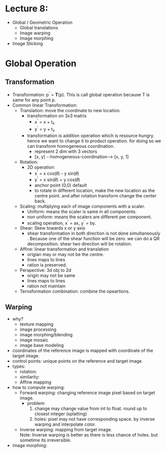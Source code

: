 # Lecture 8: 
- Global / Geometric Operation
    - Global translations 
    - Image warping 
    - Image morphing 
- Image Sticking

# Global Operation 
## Transformation 
- Transformation: p<sup>'</sup> = **T**(p). This is call global operation because T is same for any point p. 
- Common linear Transformation: 
    - Translation: move the coordinate to new location. 
        - transformation on 3x3 matrix 
            - x<sup>'</sup> = x + t<sub>x</sub>
            - y<sup>'</sup> = y + t<sub>y</sub>
        - transformation is addition operation which is resource hungry. hence we want to change it to product operation. for doing so we can transform homogeneous coordination. 
            - represent 2 dim with 3 vectors 
            - [x, y] --homogeneous-coordination--> [x, y, 1]
    - Rotation: 
        - 2D operation: 
            - x<sup>'</sup> = x cos(𝜃) - y sin(𝜃)
            - y<sup>'</sup> = x sin(𝜃) + y cos(𝜃)
            - anchor point (0,0) default 
            - to rotate in different location, make the new location as the centre point. and after rotation transform change the center back. 
    - Scaling: multiplying each of image components with a scaler. 
        - Uniform: means the scaler is same in all components.
        - non uniform: means the scalers are different per component. 
        - scaling operation, x<sup>'</sup> = ax, y<sup>'</sup> = by. 
    - Shear: Skew towards x or y axis 
        - shear transformation in both direction is not done simultaneously . Because one of the shear function will be zero. we can do a QR decomposition. shear two direction will be rotation. 
    - Affine: linear transformation and translation
        - origian may or may not be the centre. 
        - lines maps to lines
        - ration is preserved. 
    - Perspective: 3d obj to 2d
        - origin may not be same
        - lines maps to lines
        - ration not maintain 
    - Ternsformation combination: combine the opeartions. 

## Warping 
- why?
    - texture mapping 
    - image processing 
    - image morphing/blending 
    - image mosaic 
    - image base modeling 
- coordinates of the reference image is mapped with coordinate of the target image. 
- control points: unique points on the reference and target image. 
- types:
    - rotation: 
    - similarity: 
    - Affine mapping 
- how to compute warping: 
    - Forward warping: changing reference image pixel based on target image. 
        - problem: 
            1. change may change value from int to float. round up to closest integer (splatting)
            2. holes: pixel may not have corresponding space. by inverse warping and interpolate color. 
    - Inverse warping: mapping from target image.  
    Note: Inverse warping is better as there is less chance of holes. but sometime its irreversible. 
- image morphing: 

